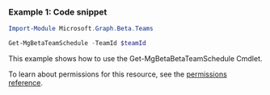 ### Example 1: Code snippet

```powershellImport-Module Microsoft.Graph.Beta.Teams

Get-MgBetaTeamSchedule -TeamId $teamId
```
This example shows how to use the Get-MgBetaBetaTeamSchedule Cmdlet.
To learn about permissions for this resource, see the [permissions reference](/graph/permissions-reference).

